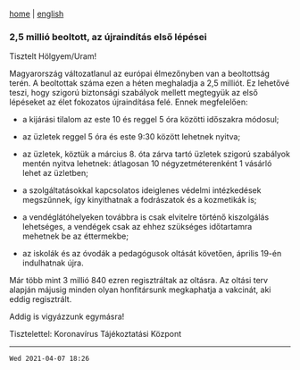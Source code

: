 [home](../README.md)
 | 
[english](../en/2021-04-07.md)

### 2,5 millió beoltott, az újraindítás első lépései

Tisztelt Hölgyem/Uram!

Magyarország változatlanul az európai élmezőnyben van a beoltottság terén. A beoltottak száma ezen a héten meghaladja a 2,5 milliót. Ez lehetővé teszi, hogy szigorú biztonsági szabályok mellett megtegyük az első lépéseket az élet fokozatos újraindítása felé. Ennek megfelelően:

- a kijárási tilalom az este 10 és reggel 5 óra közötti időszakra módosul;

- az üzletek reggel 5 óra és este 9:30 között lehetnek nyitva;

- az üzletek, köztük a március 8. óta zárva tartó üzletek szigorú szabályok mentén nyitva lehetnek: átlagosan 10 négyzetméterenként 1 vásárló lehet az üzletben;

- a szolgáltatásokkal kapcsolatos ideiglenes védelmi intézkedések megszűnnek, így kinyithatnak a fodrászatok és a kozmetikák is;

- a vendéglátóhelyeken továbbra is csak elvitelre történő kiszolgálás lehetséges, a vendégek csak az ehhez szükséges időtartamra mehetnek be az éttermekbe;

- az iskolák és az óvodák a pedagógusok oltását követően, április 19-én indulhatnak újra.

Már több mint 3 millió 840 ezren regisztráltak az oltásra. Az oltási terv alapján májusig minden olyan honfitársunk megkaphatja a vakcinát, aki eddig regisztrált.

Addig is vigyázzunk egymásra!


Tisztelettel:
Koronavírus Tájékoztatási Központ

---
`Wed 2021-04-07 18:26`